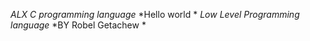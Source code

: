 *ALX*
*C programming language*
*Hello world *
*Low Level Programming  language*
*BY Robel Getachew *